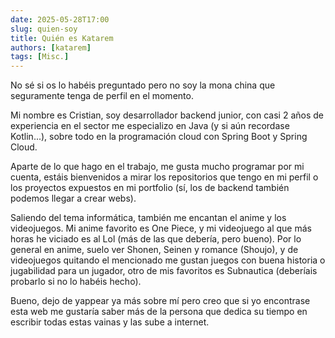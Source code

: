 ```yaml
---
date: 2025-05-28T17:00
slug: quien-soy
title: Quién es Katarem
authors: [katarem]
tags: [Misc.]
---
```


No sé si os lo habéis preguntado pero no soy la mona china que seguramente tenga de perfil en el momento.

Mi nombre es Cristian, soy desarrollador backend junior, con casi 2 años de experiencia en el sector me especializo en Java (y si aún recordase Kotlin...), sobre todo en la programación cloud con Spring Boot y Spring Cloud.

Aparte de lo que hago en el trabajo, me gusta mucho programar por mi cuenta, estáis bienvenidos a mirar los repositorios que tengo en mi perfil o los proyectos expuestos en mi portfolio (sí, los de backend también podemos llegar a crear webs).

Saliendo del tema informática, también me encantan el anime y los videojuegos. Mi anime favorito es One Piece, y mi videojuego al que más horas he viciado es al Lol (más de las que debería, pero bueno). Por lo general en anime, suelo ver Shonen, Seinen y romance (Shoujo), y de videojuegos quitando el mencionado me gustan juegos con buena historia o jugabilidad para un jugador, otro de mis favoritos es Subnautica (deberíais probarlo si no lo habéis hecho).

Bueno, dejo de yappear ya más sobre mí pero creo que si yo encontrase esta web me gustaría saber más de la persona que dedica su tiempo en escribir todas estas vainas y las sube a internet.
